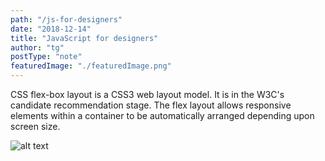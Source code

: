 ```yaml
---
path: "/js-for-designers"
date: "2018-12-14"
title: "JavaScript for designers"
author: "tg"
postType: "note"
featuredImage: "./featuredImage.png"
---
```


CSS flex-box layout is a CSS3 web layout model. It is in the W3C's candidate recommendation stage. The flex layout allows responsive elements within a container to be automatically arranged depending upon screen size.

![alt text](/th-styleguide-1.png "TH")